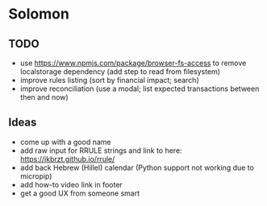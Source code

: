 # Solomon

## TODO

- use https://www.npmjs.com/package/browser-fs-access to remove localstorage dependency (add step to read from filesystem)
- improve rules listing (sort by financial impact; search)
- improve reconciliation (use a modal; list expected transactions between then and now)

## Ideas

- come up with a good name
- add raw input for RRULE strings and link to here: https://jkbrzt.github.io/rrule/
- add back Hebrew (Hillel) calendar (Python support not working due to micropip)
- add how-to video link in footer
- get a good UX from someone smart
